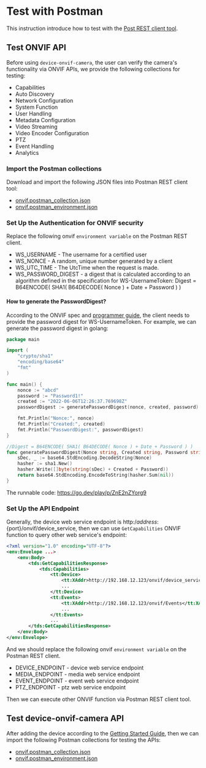 # Test with Postman

This instruction introduce how to test with the [Post REST client tool](https://www.postman.com/product/rest-client/).

## Test ONVIF API

Before using `device-onvif-camera`, the user can verify the camera's functionality via ONVIF APIs, we provide the following collections for testing:
- Capabilities
- Auto Discovery
- Network Configuration
- System Function
- User Handling
- Metadata Configuration
- Video Streaming
- Video Encoder Configuration
- PTZ
- Event Handling
- Analytics

### Import the Postman collections

Download and import the following JSON files into Postman REST client tool:
- [onvif.postman_collection.json](https://raw.githubusercontent.com/edgexfoundry/device-onvif-camera/main/doc/postman/onvif.postman_collection.json)
- [onvif.postman_environment.json](https://raw.githubusercontent.com/edgexfoundry/device-onvif-camera/main/doc/postman/onvif.postman_environment.json)

### Set Up the Authentication for ONVIF security

Replace the following onvif `environment variable` on the Postman REST client.
- WS_USERNAME - The username for a certified user
- WS_NONCE -  A random, unique number generated by a client
- WS_UTC_TIME - The UtcTime when the request is made.
- WS_PASSWORD_DIGEST - a digest that is calculated according to an algorithm defined in the specification for WS-UsernameToken:
  Digest = B64ENCODE( SHA1( B64DECODE( Nonce ) + Date + Password ) )

#### How to generate the PasswordDigest?
According to the ONVIF spec and [programmer guide](https://www.onvif.org/wp-content/uploads/2016/12/ONVIF_WG-APG-Application_Programmers_Guide-1.pdf), the client needs to provide the password digest for WS-UsernameToken.
For example, we can generate the password digest in golang:
```go
package main

import (
	"crypto/sha1"
	"encoding/base64"
	"fmt"
)

func main() {
	nonce := "abcd"
	password := "Password1!"
	created := "2022-06-06T12:26:37.769698Z"
	passwordDigest := generatePasswordDigest(nonce, created, password)

	fmt.Println("Nonce:", nonce)
	fmt.Println("Created:", created)
	fmt.Println("PasswordDigest:", passwordDigest)
}

//Digest = B64ENCODE( SHA1( B64DECODE( Nonce ) + Date + Password ) )
func generatePasswordDigest(Nonce string, Created string, Password string) string {
	sDec, _ := base64.StdEncoding.DecodeString(Nonce)
	hasher := sha1.New()
	hasher.Write([]byte(string(sDec) + Created + Password))
	return base64.StdEncoding.EncodeToString(hasher.Sum(nil))
}
```
The runnable code: https://go.dev/play/p/ZnE2nZYorg9

### Set Up the API Endpoint
 
Generally, the device web service endpoint is http:/${address}:${port}/onvif/device_service, then we can use `GetCapabilities` ONVIF function to query other web service's endpoint:
```xml
<?xml version="1.0" encoding="UTF-8"?>
<env:Envelope ...>
    <env:Body>
        <tds:GetCapabilitiesResponse>
            <tds:Capabilities>
                <tt:Device>
                    <tt:XAddr>http://192.168.12.123/onvif/device_service</tt:XAddr>
                    ...
                </tt:Device>
                <tt:Events>
                    <tt:XAddr>http://192.168.12.123/onvif/Events</tt:XAddr>
                    ...
                </tt:Events>
                ...
        </tds:GetCapabilitiesResponse>
    </env:Body>
</env:Envelope>
```

And we should replace the following onvif `environment variable` on the Postman REST client.
- DEVICE_ENDPOINT - device web service endpoint
- MEDIA_ENDPOINT - media web service endpoint
- EVENT_ENDPOINT - event web service endpoint
- PTZ_ENDPOINT - ptz web service endpoint

Then we can execute other ONVIF function via Postman REST client tool.

## Test device-onvif-camera API

After adding the device according to the [Getting Started Guide](../deployment), then we can import the following Postman collections for testing the APIs:
- [onvif.postman_collection.json](https://raw.githubusercontent.com/edgexfoundry/device-onvif-camera/main/doc/postman/device-onvif-camera.postman_collection.json)
- [onvif.postman_environment.json](https://raw.githubusercontent.com/edgexfoundry/device-onvif-camera/main/doc/postman/device-onvif-camera.postman_environment.json)
